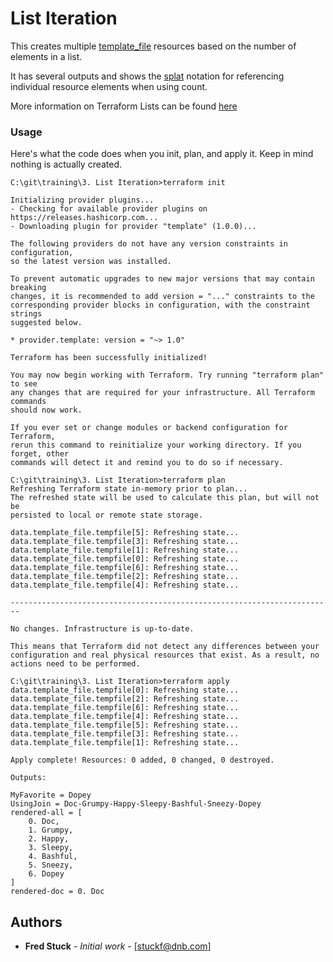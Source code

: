 # List Iteration

This creates multiple [template_file](https://www.terraform.io/docs/providers/template/d/file.html) resources based on the number of elements in a list.

It has several outputs and shows the [splat](https://www.terraform.io/docs/configuration/interpolation.html#attributes-of-other-resources) notation for referencing individual resource elements when using count.

More information on Terraform Lists can be found [here](https://www.terraform.io/docs/configuration/variables.html#lists)

### Usage

Here's what the code does when you init, plan, and apply it.
Keep in mind nothing is actually created.

```
C:\git\training\3. List Iteration>terraform init

Initializing provider plugins...
- Checking for available provider plugins on https://releases.hashicorp.com...
- Downloading plugin for provider "template" (1.0.0)...

The following providers do not have any version constraints in configuration,
so the latest version was installed.

To prevent automatic upgrades to new major versions that may contain breaking
changes, it is recommended to add version = "..." constraints to the
corresponding provider blocks in configuration, with the constraint strings
suggested below.

* provider.template: version = "~> 1.0"

Terraform has been successfully initialized!

You may now begin working with Terraform. Try running "terraform plan" to see
any changes that are required for your infrastructure. All Terraform commands
should now work.

If you ever set or change modules or backend configuration for Terraform,
rerun this command to reinitialize your working directory. If you forget, other
commands will detect it and remind you to do so if necessary.
```

```
C:\git\training\3. List Iteration>terraform plan
Refreshing Terraform state in-memory prior to plan...
The refreshed state will be used to calculate this plan, but will not be
persisted to local or remote state storage.

data.template_file.tempfile[5]: Refreshing state...
data.template_file.tempfile[3]: Refreshing state...
data.template_file.tempfile[1]: Refreshing state...
data.template_file.tempfile[0]: Refreshing state...
data.template_file.tempfile[6]: Refreshing state...
data.template_file.tempfile[2]: Refreshing state...
data.template_file.tempfile[4]: Refreshing state...

------------------------------------------------------------------------

No changes. Infrastructure is up-to-date.

This means that Terraform did not detect any differences between your
configuration and real physical resources that exist. As a result, no
actions need to be performed.
```

```
C:\git\training\3. List Iteration>terraform apply
data.template_file.tempfile[0]: Refreshing state...
data.template_file.tempfile[2]: Refreshing state...
data.template_file.tempfile[6]: Refreshing state...
data.template_file.tempfile[4]: Refreshing state...
data.template_file.tempfile[5]: Refreshing state...
data.template_file.tempfile[3]: Refreshing state...
data.template_file.tempfile[1]: Refreshing state...

Apply complete! Resources: 0 added, 0 changed, 0 destroyed.

Outputs:

MyFavorite = Dopey
UsingJoin = Doc-Grumpy-Happy-Sleepy-Bashful-Sneezy-Dopey
rendered-all = [
    0. Doc,
    1. Grumpy,
    2. Happy,
    3. Sleepy,
    4. Bashful,
    5. Sneezy,
    6. Dopey
]
rendered-doc = 0. Doc
```

## Authors
* **Fred Stuck** - *Initial work* - [stuckf@dnb.com]

